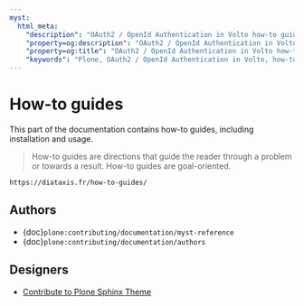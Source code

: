```yaml
---
myst:
  html_meta:
    "description": "OAuth2 / OpenId Authentication in Volto how-to guides"
    "property=og:description": "OAuth2 / OpenId Authentication in Volto how-to guides"
    "property=og:title": "OAuth2 / OpenId Authentication in Volto how-to guides"
    "keywords": "Plone, OAuth2 / OpenId Authentication in Volto, how-to, guides"
---
```


# How-to guides

This part of the documentation contains how-to guides, including installation and usage.

> How-to guides are directions that guide the reader through a problem or towards a result.
> How-to guides are goal-oriented.

```{seealso}
https://diataxis.fr/how-to-guides/
```


## Authors

-   {doc}`plone:contributing/documentation/myst-reference`
-   {doc}`plone:contributing/documentation/authors`


## Designers

-   [Contribute to Plone Sphinx Theme](https://plone-sphinx-theme.readthedocs.io/guides/contribute.html)
